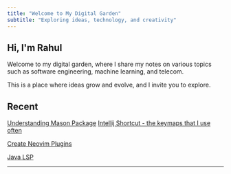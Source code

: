 ```yaml
---
title: "Welcome to My Digital Garden"
subtitle: "Exploring ideas, technology, and creativity"
---
```


## Hi, I'm Rahul
Welcome to my digital garden, where I share my notes on various topics such as software engineering, machine learning, and telecom.

This is a place where ideas grow and evolve, and I invite you to explore.

## Recent
[Understanding Mason Package](neovim/Understanding_mason)
[Intellij Shortcut - the keymaps that I use often](IntelliJ_Shortcuts)

[Create Neovim Plugins](neovim/Create_Neovim_Plugins)

[Java LSP](neovim/Java_LSP)

---